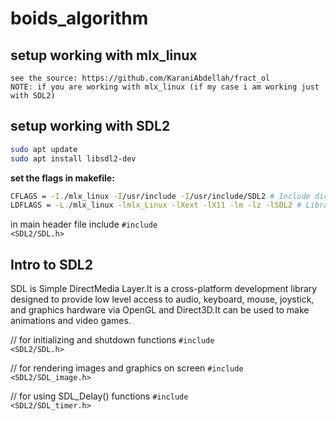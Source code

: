 # boids_algorithm



## setup working with mlx_linux
	see the source: https://github.com/KaraniAbdellah/fract_ol
	NOTE: if you are working with mlx_linux (if my case i am working just with SDL2)


## setup working with SDL2

``` bash
sudo apt update
sudo apt install libsdl2-dev
```

<b>set the flags in makefile: </b>

``` bash
CFLAGS = -I./mlx_linux -I/usr/include -I/usr/include/SDL2 # Include directories for headers
LDFLAGS = -L./mlx_linux -lmlx_Linux -lXext -lX11 -lm -lz -lSDL2 # Libraries to link
```

in main header file include <code>#include <SDL2/SDL.h></code>

## Intro to SDL2
SDL is Simple DirectMedia Layer.It is a cross-platform development library 
designed to provide low level access to audio, keyboard, mouse, joystick, 
and graphics hardware via OpenGL and Direct3D.It can be used to make animations and video games.

// for initializing and shutdown functions
<code>#include <SDL2/SDL.h></code>
 
// for rendering images and graphics on screen
<code>#include <SDL2/SDL_image.h></code> 

// for using SDL_Delay() functions
<code>#include <SDL2/SDL_timer.h></code> 













